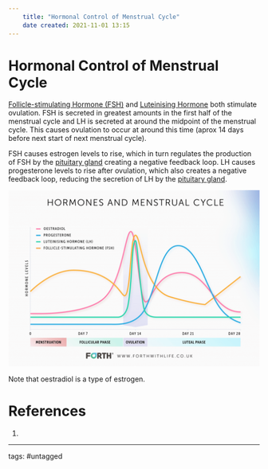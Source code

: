 ```yaml
---
	title: "Hormonal Control of Menstrual Cycle"
	date created: 2021-11-01 13:15
---
```

# Hormonal Control of Menstrual Cycle

[Follicle-stimulating Hormone (FSH)](Follicle-stimulating%20Hormone%20(FSH).md) and [Luteinising Hormone](Luteinising%20Hormone.md) both stimulate ovulation. FSH is secreted in greatest amounts in the first half of the menstrual cycle and LH is secreted at around the midpoint of the menstrual cycle. This causes ovulation to occur at around this time (aprox 14 days before next start of next menstrual cycle).

FSH causes estrogen levels to rise, which in turn regulates the production of FSH by the [pituitary gland](Pituitary%20Gland.md) creating a negative feedback loop. 
LH causes progesterone levels to rise after ovulation, which also creates a negative feedback loop, reducing the secretion of LH by the [pituitary gland](Pituitary%20Gland.md).

![Menstrual Cycle Graph](Images/MenstrualCycleGraph.png)

Note that oestradiol is a type of estrogen.

# References
1. 

---
tags: #untagged